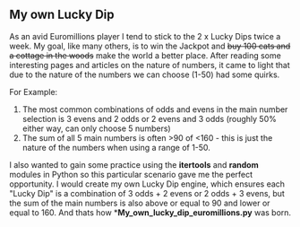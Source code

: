 ## My own Lucky Dip ##

As an avid Euromillions player I tend to stick to the 2 x Lucky Dips twice a week. My goal, like many others, is to win the Jackpot and ~~buy 100 cats and a cottage in the woods~~ make the world a better place.
After reading some interesting pages and articles on the nature of numbers, it came to light that due to the nature of the numbers we can choose (1-50) had some quirks. 

For Example:

1. The most common combinations of odds and evens in the main number selection is 3 evens and 2 odds or 2 evens and 3 odds (roughly 50% either way, can only choose 5 numbers)
2. The sum of all 5 main numbers is often >90 of <160 - this is just the nature of the numbers when using a range of 1-50.

I also wanted to gain some practice using the **itertools** and **random** modules in Python so this particular scenario gave me the perfect opportunity. I would create my own Lucky Dip engine, which ensures each "Lucky Dip" is a combination of 3 odds + 2 evens or 2 odds + 3 evens, but the sum of the main numbers is also above or equal to 90 and lower or equal to 160. And thats how ***My_own_lucky_dip_euromillions.py** was born.
